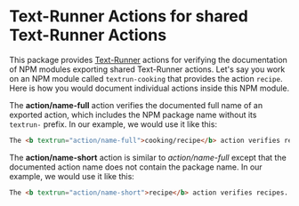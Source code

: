 # Text-Runner Actions for shared Text-Runner Actions

<a textrun="test-setup">

This package provides [Text-Runner](https://github.com/kevgo/text-runner)
actions for verifying the documentation of NPM modules exporting shared
Text-Runner actions. Let's say you work on an NPM module called
`textrun-cooking` that provides the action `recipe`. Here is how you would
document individual actions inside this NPM module.

</a>

The <b textrun="action/name-full">action/name-full</b> action verifies the
documented full name of an exported action, which includes the NPM package name
without its `textrun-` prefix. In our example, we would use it like this:

<a textrun="run-in-textrunner">

```html
The <b textrun="action/name-full">cooking/recipe</b> action verifies recipes.
```

</a>

The <b textrun="action/name-full">action/name-short</b> action is similar to
<i textrun="action/name-full">action/name-full</i> except that the documented
action name does not contain the package name. In our example, we would use it
like this:

<a textrun="run-in-textrunner">

```html
The <b textrun="action/name-short">recipe</b> action verifies recipes.
```

</a>
